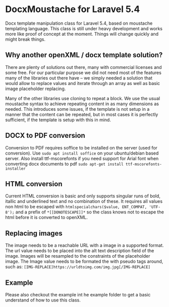 # DocxMoustache for Laravel 5.4


Docx template manipulation class for Laravel 5.4, based on moustache templating language. This class is still under heavy development and works more like proof of concept at the moment. Things will change quickly and might break things.

## Why another openXML / docx template solution?
There are plenty of solutions out there, many with commercial licenses and some free. For our particular purpose we did not need most of the features many of the libraries out there have – we simply needed a solution that would allow to replace values and iterate through an array as well as basic image placeholder replacing.

Many of the other libraries use cloning to repeat a block. We use the usual moustache syntax to achieve repeating content in as many dimensions as needed. This introduces some issues, if the template is not setup in a manner that the content can be repeated, but in most cases it is perfectly sufficient, if the template is setup with this in mind.

## DOCX to PDF conversion

Conversion to PDF requires soffice to be installed on the server (used for conversion).
Use `sudo apt install soffice` on your ubuntu/debian based server. Also install ttf-mscorefonts if you need support for Arial font when converting docx documents to pdf `sudo apt-get install ttf-mscorefonts-installer `


## HTML conversion

Current HTML conversion is basic and only supports singular runs of bold, itallic and underlined text and no combination of these. It requires all values non html to be escaped with 
`htmlspecialchars($value, ENT_COMPAT, 'UTF-8');`
and a prefix of 
`*[[DONOTESCAPE]]*`
so the class knows not to escape the html before it is converted to openXML.


## Replacing images

The image needs to be a reachable URL with a image in a supported format. The url value needs to be placed into the alt text description field of the image.
Images will be resampled to the constraints of the placeholder image.
The Image value needs to be formated the with pseudo tags around, such as: 
`[IMG-REPLACE]https://urldtoimg.com/img.jpg[/IMG-REPLACE]`

## Example
Please also checkout the example int he example folder to get a basic understand of how to use this class.